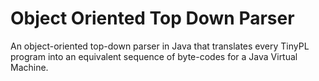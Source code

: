 Object Oriented Top Down Parser
=============

An object-oriented top-down parser in Java that translates every TinyPL program into an equivalent sequence of byte-codes for a Java Virtual Machine.